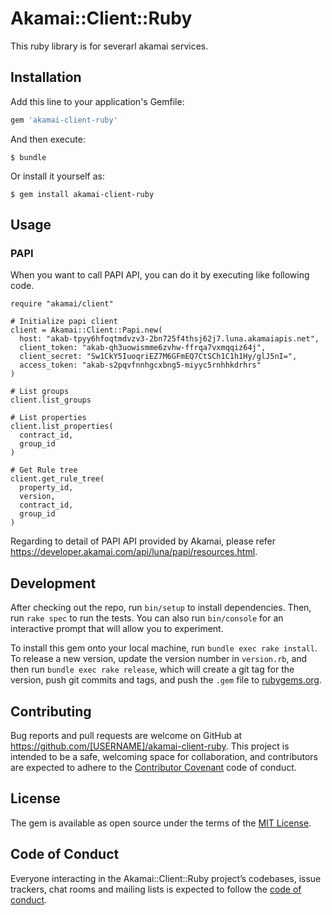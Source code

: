 # Akamai::Client::Ruby
This ruby library is for severarl akamai services.  

## Installation

Add this line to your application's Gemfile:

```ruby
gem 'akamai-client-ruby'
```

And then execute:

    $ bundle

Or install it yourself as:

    $ gem install akamai-client-ruby

## Usage
### PAPI
When you want to call PAPI API, you can do it by executing like following code.  
```
require "akamai/client"

# Initialize papi client
client = Akamai::Client::Papi.new(
  host: "akab-tpyy6hfoqtmdvzv3-2bn725f4thsj62j7.luna.akamaiapis.net",
  client_token: "akab-qh3uowismme6zvhw-ffrqa7vxmqqiz64j",
  client_secret: "Sw1CkY5IuoqriEZ7M6GFmEQ7CtSCh1C1h1Hy/glJ5nI=",
  access_token: "akab-s2pqvfnnhgcxbng5-miyyc5rnhhkdrhrs"
)

# List groups
client.list_groups

# List properties
client.list_properties(
  contract_id,
  group_id
)

# Get Rule tree
client.get_rule_tree(
  property_id,
  version,
  contract_id,
  group_id
)
```

Regarding to detail of PAPI API provided by Akamai, please refer https://developer.akamai.com/api/luna/papi/resources.html.

## Development

After checking out the repo, run `bin/setup` to install dependencies. Then, run `rake spec` to run the tests. You can also run `bin/console` for an interactive prompt that will allow you to experiment.

To install this gem onto your local machine, run `bundle exec rake install`. To release a new version, update the version number in `version.rb`, and then run `bundle exec rake release`, which will create a git tag for the version, push git commits and tags, and push the `.gem` file to [rubygems.org](https://rubygems.org).

## Contributing

Bug reports and pull requests are welcome on GitHub at https://github.com/[USERNAME]/akamai-client-ruby. This project is intended to be a safe, welcoming space for collaboration, and contributors are expected to adhere to the [Contributor Covenant](http://contributor-covenant.org) code of conduct.

## License

The gem is available as open source under the terms of the [MIT License](https://opensource.org/licenses/MIT).

## Code of Conduct

Everyone interacting in the Akamai::Client::Ruby project’s codebases, issue trackers, chat rooms and mailing lists is expected to follow the [code of conduct](https://github.com/[USERNAME]/akamai-client-ruby/blob/master/CODE_OF_CONDUCT.md).
